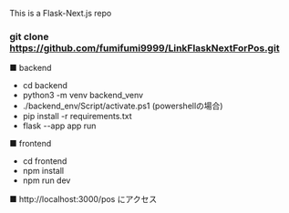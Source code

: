 This is a Flask-Next.js repo

### git clone https://github.com/fumifumi9999/LinkFlaskNextForPos.git

■ backend
- cd backend
- python3 -m venv backend_venv
- ./backend_env/Script/activate.ps1 (powershellの場合)
- pip install -r requirements.txt
- flask --app app run

■ frontend
- cd frontend
- npm install
- npm run dev

■ http://localhost:3000/pos にアクセス